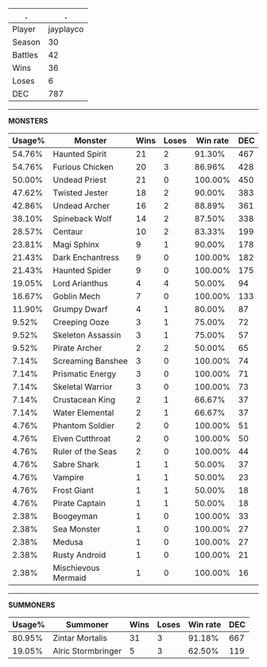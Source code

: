 .|.
|-|-
Player|jayplayco
Season|30
Battles|42
Wins|36
Loses|6
DEC|787

---
**MONSTERS**

Usage%|Monster|Wins|Loses|Win rate|DEC|
-|-|-|-|-|-|
54.76%|Haunted Spirit|21|2|91.30%|467|
54.76%|Furious Chicken|20|3|86.96%|428|
50.00%|Undead Priest|21|0|100.00%|450|
47.62%|Twisted Jester|18|2|90.00%|383|
42.86%|Undead Archer|16|2|88.89%|361|
38.10%|Spineback Wolf|14|2|87.50%|338|
28.57%|Centaur|10|2|83.33%|199|
23.81%|Magi Sphinx|9|1|90.00%|178|
21.43%|Dark Enchantress|9|0|100.00%|182|
21.43%|Haunted Spider|9|0|100.00%|175|
19.05%|Lord Arianthus|4|4|50.00%|94|
16.67%|Goblin Mech|7|0|100.00%|133|
11.90%|Grumpy Dwarf|4|1|80.00%|87|
9.52%|Creeping Ooze|3|1|75.00%|72|
9.52%|Skeleton Assassin|3|1|75.00%|57|
9.52%|Pirate Archer|2|2|50.00%|65|
7.14%|Screaming Banshee|3|0|100.00%|74|
7.14%|Prismatic Energy|3|0|100.00%|71|
7.14%|Skeletal Warrior|3|0|100.00%|73|
7.14%|Crustacean King|2|1|66.67%|37|
7.14%|Water Elemental|2|1|66.67%|37|
4.76%|Phantom Soldier|2|0|100.00%|51|
4.76%|Elven Cutthroat|2|0|100.00%|50|
4.76%|Ruler of the Seas|2|0|100.00%|44|
4.76%|Sabre Shark|1|1|50.00%|37|
4.76%|Vampire|1|1|50.00%|23|
4.76%|Frost Giant|1|1|50.00%|18|
4.76%|Pirate Captain|1|1|50.00%|18|
2.38%|Boogeyman|1|0|100.00%|33|
2.38%|Sea Monster|1|0|100.00%|27|
2.38%|Medusa|1|0|100.00%|27|
2.38%|Rusty Android|1|0|100.00%|21|
2.38%|Mischievous Mermaid|1|0|100.00%|16|

---
**SUMMONERS**

Usage%|Summoner|Wins|Loses|Win rate|DEC|
-|-|-|-|-|-|
80.95%|Zintar Mortalis|31|3|91.18%|667|
19.05%|Alric Stormbringer|5|3|62.50%|119|
